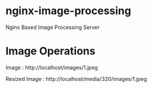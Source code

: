 # nginx-image-processing
Nginx Based Image Processing Server

# Image Operations

Image : http://localhost/images/1.jpeg

Resized Image : http://localhost/media/320/images/1.jpeg

